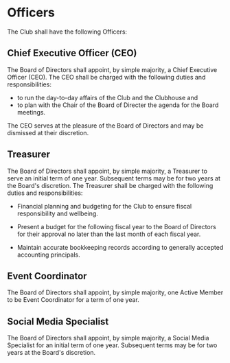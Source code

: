 # Officers

The Club shall have the following Officers:

## Chief Executive Officer (CEO)

The Board of Directors shall appoint, by simple majority, a Chief Executive Officer (CEO).
The CEO shall be charged with the following duties and responsibilities:
* to run the day-to-day affairs of the Club and the Clubhouse
  and
* to plan with the Chair of the Board of Directer the agenda for the Board meetings.

The CEO serves at the pleasure of the Board of Directors and may be dismissed at their discretion.

## Treasurer

The Board of Directors shall appoint, by simple majority, a Treasurer to serve an initial term of one year.
Subsequent terms may be for two years at the Board's discretion.
The Treasurer shall be charged with the following duties and responsibilities:

* Financial planning and budgeting for the Club to ensure fiscal responsibility and wellbeing.

* Present a budget for the following fiscal year to the Board of Directors for their approval no later than the last month of each fiscal year.

* Maintain accurate bookkeeping records according to generally accepted accounting principals.

## Event Coordinator

The Board of Directors shall appoint, by simple majority, one Active Member to be Event Coordinator for a term of one year.

## Social Media Specialist

The Board of Directors shall appoint, by simple majority, a Social Media Specialist for an initial term of one year.
Subsequent terms may be for two years at the Board's discretion.
